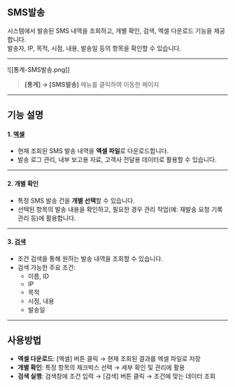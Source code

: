 ## SMS발송  

시스템에서 발송된 SMS 내역을 조회하고, 개별 확인, 검색, 엑셀 다운로드 기능을 제공합니다.  
발송자, IP, 목적, 시점, 내용, 발송일 등의 항목을 확인할 수 있습니다.  

***

![[통계-SMS발송.png]]

> **[통계] → [SMS발송]** 메뉴를 클릭하여 이동한 페이지  

***

## 기능 설명  

#### 1. [엑셀](엑셀.md)  
- 현재 조회된 SMS 발송 내역을 **엑셀 파일**로 다운로드합니다.  
- 발송 로그 관리, 내부 보고용 자료, 고객사 전달용 데이터로 활용할 수 있습니다.  

***

#### 2. 개별 확인  
- 특정 SMS 발송 건을 **개별 선택**할 수 있습니다.  
- 선택된 항목의 발송 내용을 확인하고, 필요한 경우 관리 작업(예: 재발송 요청 기록 관리 등)에 활용합니다.  

***

#### 3. [검색](검색.md)  
- 조건 검색을 통해 원하는 발송 내역을 조회할 수 있습니다.  
- 검색 가능한 주요 조건:  
  - 이름, ID  
  - IP  
  - 목적  
  - 시점, 내용  
  - 발송일  

***

## 사용방법  
- **엑셀 다운로드**: [엑셀] 버튼 클릭 → 현재 조회된 결과를 엑셀 파일로 저장  
- **개별 확인**: 특정 항목의 체크박스 선택 → 세부 확인 및 관리에 활용  
- **검색 실행**: 검색창에 조건 입력 → [검색] 버튼 클릭 → 조건에 맞는 데이터 조회  
